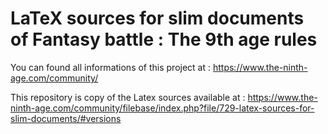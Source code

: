 # LaTeX sources for slim documents of Fantasy battle : The 9th age rules

You can found all informations of this project at  : https://www.the-ninth-age.com/community/

This repository is copy of the Latex sources available at : https://www.the-ninth-age.com/community/filebase/index.php?file/729-latex-sources-for-slim-documents/#versions

